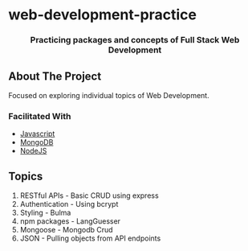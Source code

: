 # web-development-practice
  <h3 align="center">Practicing packages and concepts of Full Stack Web Development</h3>


## About The Project

Focused on exploring individual topics of Web Development.

### Facilitated With
* [Javascript](https://javascript.org/)
* [MongoDB](https://www.mongodb.com/)
* [NodeJS](https://nodejs.org/en/)





<!-- Topics Covered -->
## Topics

1. RESTful APIs - Basic CRUD using express
2. Authentication - Using bcrypt
3. Styling - Bulma
4. npm packages - LangGuesser
5. Mongoose - Mongodb Crud
6. JSON - Pulling objects from API endpoints


